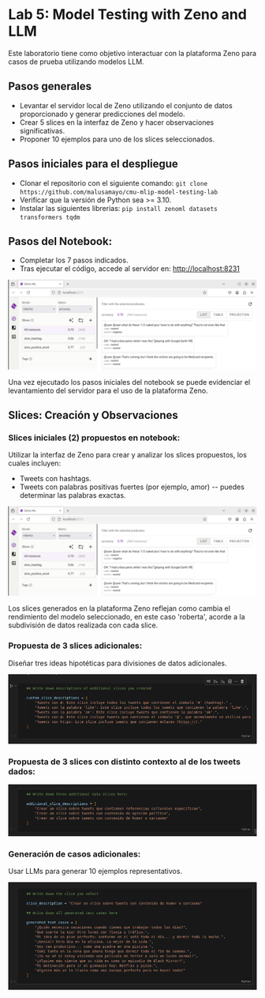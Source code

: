 # Lab 5: Model Testing with Zeno and LLM
Este laboratorio tiene como objetivo interactuar con la plataforma Zeno para casos de prueba utilizando modelos LLM.

## Pasos generales
- Levantar el servidor local de Zeno utilizando el conjunto de datos proporcionado y generar predicciones del modelo.
- Crear 5 slices en la interfaz de Zeno y hacer observaciones significativas.
- Proponer 10 ejemplos para uno de los slices seleccionados.

## Pasos iniciales para el despliegue
- Clonar el repositorio con el siguiente comando: `git clone https://github.com/malusamayo/cmu-mlip-model-testing-lab`
- Verificar que la versión de Python sea >= 3.10.
- Instalar las siguientes librerias: `pip install zenoml datasets transformers tqdm`

## Pasos del Notebook:
- Completar los 7 pasos indicados.
- Tras ejecutar el código, accede al servidor en: [http://localhost:8231](http://localhost:8231)

<img src="images_rd/1.png">

Una vez ejecutado los pasos iniciales del notebook se puede evidenciar el levantamiento del servidor para el uso de la plataforma Zeno.

## Slices: Creación y Observaciones
### Slices iniciales (2) propuestos en notebook:
Utilizar la interfaz de Zeno para crear y analizar los slices propuestos, los cuales incluyen:
- Tweets con hashtags.
- Tweets con palabras positivas fuertes (por ejemplo, amor) -- puedes determinar las palabras exactas.

<img src="images_rd/1.png">

Los slices generados en la plataforma Zeno reflejan como cambia el rendimiento del modelo seleccionado, en este caso 'roberta', acorde a la subdivisión de datos realizada con cada slice.

### Propuesta de 3 slices adicionales:
Diseñar tres ideas hipotéticas para divisiones de datos adicionales.

<img src="images_rd/3.png">


### Propuesta de 3 slices con distinto contexto al de los tweets dados:

<img src="images_rd/4.png">


### Generación de casos adicionales:
Usar LLMs para generar 10 ejemplos representativos.

<img src="images_rd/5.png">

